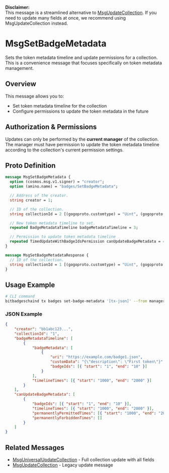 **Disclaimer:**  
This message is a streamlined alternative to [MsgUpdateCollection](./msg-update-collection.md). If you need to update many fields at once, we recommend using MsgUpdateCollection instead.

# MsgSetBadgeMetadata

Sets the token metadata timeline and update permissions for a collection. This is a convenience message that focuses specifically on token metadata management.

## Overview

This message allows you to:

-   Set token metadata timeline for the collection
-   Configure permissions to update the token metadata in the future

## Authorization & Permissions

Updates can only be performed by the **current manager** of the collection. The manager must have permission to update the token metadata timeline according to the collection's current permission settings.

## Proto Definition

```protobuf
message MsgSetBadgeMetadata {
  option (cosmos.msg.v1.signer) = "creator";
  option (amino.name) = "badges/SetBadgeMetadata";

  // Address of the creator.
  string creator = 1;

  // ID of the collection.
  string collectionId = 2 [(gogoproto.customtype) = "Uint", (gogoproto.nullable) = false];

  // New token metadata timeline to set.
  repeated BadgeMetadataTimeline badgeMetadataTimeline = 3;

  // Permission to update token metadata timeline
  repeated TimedUpdateWithBadgeIdsPermission canUpdateBadgeMetadata = 4;
}

message MsgSetBadgeMetadataResponse {
  // ID of the collection.
  string collectionId = 1 [(gogoproto.customtype) = "Uint", (gogoproto.nullable) = false];
}
```

## Usage Example

```bash
# CLI command
bitbadgeschaind tx badges set-badge-metadata '[tx-json]' --from manager-key
```

### JSON Example

```json
{
    "creator": "bb1abc123...",
    "collectionId": "1",
    "badgeMetadataTimeline": [
        {
            "badgeMetadata": [
                {
                    "uri": "https://example.com/badge1.json",
                    "customData": "{\"description\": \"First token\"}",
                    "badgeIds": [{ "start": "1", "end": "10" }]
                }
            ],
            "timelineTimes": [{ "start": "1000", "end": "2000" }]
        }
    ],
    "canUpdateBadgeMetadata": [
        {
            "badgeIds": [{ "start": "1", "end": "10" }],
            "timelineTimes": [{ "start": "1000", "end": "2000" }],
            "permanentlyPermittedTimes": [{ "start": "1000", "end": "2000" }],
            "permanentlyForbiddenTimes": []
        }
    ]
}
```

## Related Messages

-   [MsgUniversalUpdateCollection](./msg-universal-update-collection.md) - Full collection update with all fields
-   [MsgUpdateCollection](./msg-update-collection.md) - Legacy update message
